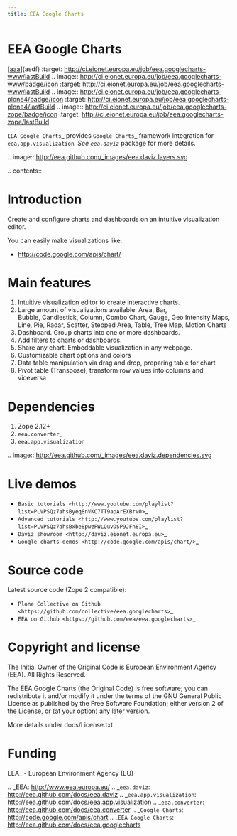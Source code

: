 ```yaml
---
title: EEA Google Charts
---
```



# EEA Google Charts

[[aaa](http://ci.eionet.europa.eu/job/eea.googlecharts-www/badge/icon)](asdf)
  :target: http://ci.eionet.europa.eu/job/eea.googlecharts-www/lastBuild
.. image:: http://ci.eionet.europa.eu/job/eea.googlecharts-www/badge/icon
  :target: http://ci.eionet.europa.eu/job/eea.googlecharts-www/lastBuild
.. image:: http://ci.eionet.europa.eu/job/eea.googlecharts-plone4/badge/icon
  :target: http://ci.eionet.europa.eu/job/eea.googlecharts-plone4/lastBuild
.. image:: http://ci.eionet.europa.eu/job/eea.googlecharts-zope/badge/icon
  :target: http://ci.eionet.europa.eu/job/eea.googlecharts-zope/lastBuild

`EEA Google Charts`_ provides `Google Charts`_ framework integration for
`eea.app.visualization`_. See `eea.daviz`_ package for more details.


.. image:: http://eea.github.com/_images/eea.daviz.layers.svg


.. contents::


Introduction
============

Create and configure charts and dashboards on an intuitive visualization editor.

You can easily make visualizations like:
  - http://code.google.com/apis/chart/


Main features
=============

1. Intuitive visualization editor to create interactive charts.
2. Large amount of visualizations available: Area, Bar, \
   Bubble, Candlestick, Column, Combo Chart, Gauge, Geo Intensity Maps,
   Line, Pie, Radar, Scatter, Stepped Area, Table, Tree Map, Motion Charts
3. Dashboard. Group charts into one or more dashboards.
4. Add filters to charts or dashboards.
5. Share any chart. Embeddable visualization in any webpage.
6. Customizable chart options and colors
7. Data table manipulation via drag and drop, preparing table for chart
8. Pivot table (Transpose), transform row values into columns and viceversa


Dependencies
============

1. Zope 2.12+
2. `eea.converter`_
3. `eea.app.visualization`_


.. image:: http://eea.github.com/_images/eea.daviz.dependencies.svg


Live demos
==========

* `Basic tutorials <http://www.youtube.com/playlist?list=PLVPSQz7ahsByeq8nVKC7TT9apArEXBrV0>`_
* `Advanced tutorials <http://www.youtube.com/playlist?list=PLVPSQz7ahsBxbe8pwzFWLQuvDSP9JFn8I>`_
* `Daviz showroom <http://daviz.eionet.europa.eu>`_
* `Google charts demos <http://code.google.com/apis/chart/>`_


Source code
===========

Latest source code (Zope 2 compatible):
- `Plone Collective on Github <https://github.com/collective/eea.googlecharts>`_
- `EEA on Github <https://github.com/eea/eea.googlecharts>`_


Copyright and license
=====================
The Initial Owner of the Original Code is European Environment Agency (EEA).
All Rights Reserved.

The EEA Google Charts (the Original Code) is free software;
you can redistribute it and/or modify it under the terms of the GNU
General Public License as published by the Free Software Foundation;
either version 2 of the License, or (at your option) any later
version.

More details under docs/License.txt


Funding
=======

EEA_ - European Environment Agency (EU)

.. _EEA: http://www.eea.europa.eu/
.. _`eea.daviz`: http://eea.github.com/docs/eea.daviz
.. _`eea.app.visualization`: http://eea.github.com/docs/eea.app.visualization
.. _`eea.converter`: http://eea.github.com/docs/eea.converter
.. _`Google Charts`: http://code.google.com/apis/chart
.. _`EEA Google Charts`: http://eea.github.com/docs/eea.googlecharts
